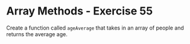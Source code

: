 # Array Methods - Exercise 55

Create a function called `ageAverage` that takes in an array of people and returns the average age.
